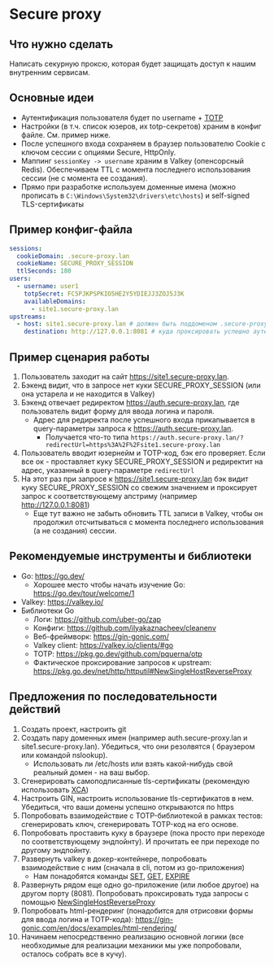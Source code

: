# Secure proxy

## Что нужно сделать

Написать секурную проксю, которая будет защищать доступ к нашим внутренним сервисам.

## Основные идеи

- Аутентификация пользователя будет по username + [TOTP](https://en.wikipedia.org/wiki/Time-based_one-time_password)
- Настройки (в т.ч. список юзеров, их totp-секретов) храним в конфиг файле. См. пример ниже.
- После успешного входа сохраняем в браузер пользователю Cookie с ключом сессии с опциями Secure, HttpOnly.
- Маппинг `sessionKey -> username` храним в Valkey (опенсорсный Redis). Обеспечиваем TTL с момента последнего
  использования сессии (не с момента ее создания).
- Прямо при разработке используем доменные имена (можно прописать в `C:\Windows\System32\drivers\etc\hosts`) и
  self-signed TLS-сертификаты

## Пример конфиг-файла

```yaml
sessions:
  cookieDomain: .secure-proxy.lan
  cookieName: SECURE_PROXY_SESSION
  ttlSeconds: 180
users:
  - username: user1
    totpSecret: FC5PJKPSPKIO5HE2Y5YDIEJJ3ZOJ5J3K
    availableDomains:
      - site1.secure-proxy.lan
upstreams:
  - host: site1.secure-proxy.lan # должен быть поддоменом .secure-proxy.lan, чтобы мы могли увидеть куку
    destination: http://127.0.0.1:8081 # куда проксировать успешно аутентифицированные запросы
```

## Пример сценария работы

1. Пользователь заходит на сайт https://site1.secure-proxy.lan.
2. Бэкенд видит, что в запросе нет куки SECURE_PROXY_SESSION (или она устарела и не находится в Valkey)
3. Бэкенд отвечает редиректом https://auth.secure-proxy.lan, где пользователь видит форму для ввода логина и пароля.
    - Адрес для редиректа после успешного входа прикапывается в query-параметры запроса к https://auth.secure-proxy.lan.
        - Получается что-то типа `https://auth.secure-proxy.lan/?redirectUrl=https%3A%2F%2Fsite1.secure-proxy.lan`
4. Пользователь вводит юзернейм и TOTP-код, бэк его проверяет. Если все ок - проставляет куку SECURE_PROXY_SESSION и
   редиректит на адрес, указанный в
   query-параметре `redirectUrl`
5. На этот раз при запросе к https://site1.secure-proxy.lan бэк видит куку SECURE_PROXY_SESSION со свежим значением и
   проксирует запрос к соответствующему апстриму (например http://127.0.0.1:8081)
    - Еще тут важно не забыть обновить TTL записи в Valkey, чтобы он продолжил отсчитываться с момента последнего
      использования (а не создания) сессии.

## Рекомендуемые инструменты и библиотеки

- Go: https://go.dev/
    - Хорошее место чтобы начать изучение Go: https://go.dev/tour/welcome/1
- Valkey: https://valkey.io/
- Библиотеки Go
    - Логи: https://github.com/uber-go/zap
    - Конфиги: https://github.com/ilyakaznacheev/cleanenv
    - Веб-фреймворк: https://gin-gonic.com/
    - Valkey client: https://valkey.io/clients/#go
    - TOTP: https://pkg.go.dev/github.com/pquerna/otp
    - Фактическое проксирование запросов к upstream: https://pkg.go.dev/net/http/httputil#NewSingleHostReverseProxy

## Предложения по последовательности действий

1. Создать проект, настроить git
2. Создать пару доменных имен (например auth.secure-proxy.lan и site1.secure-proxy.lan). Убедиться, что они резолвятся (
   браузером или командой nslookup).
    - Использовать ли /etc/hosts или взять какой-нибудь свой реальный домен - на ваш выбор.
3. Сгенерировать самоподписанные tls-сертификаты (рекомендую использовать [XCA](https://www.hohnstaedt.de/xca/))
4. Настроить GIN, настроить использование tls-сертификатов в нем. Убедиться, что ваши домены успешно открываются по
   https
5. Попробовать взаимодействие с TOTP-библиотекой в рамках тестов: сгенерировать ключ, сгенерировать TOTP-код на его
   основе.
6. Попробовать проставить куку в браузере (пока просто при переходе по соответствующему эндпойнту). И прочитать ее при
   переходе по другому эндпойнту.
7. Развернуть valkey в докер-контейнере, попробовать взаимодействие с ним (сначала в cli, потом из go-приложения)
    - Нам понадобятся
      команды [SET](https://valkey.io/commands/set/), [GET](https://valkey.io/commands/get/), [EXPIRE](https://valkey.io/commands/expire/)
8. Развернуть рядом еще одно go-приложение (или любое другое) на другом порту (8081). Попробовать проксировать туда
   запросы с помощью [NewSingleHostReverseProxy](https://pkg.go.dev/net/http/httputil#NewSingleHostReverseProxy)
9. Попробовать html-рендеринг (понадобится для отрисовки формы для ввода логина и
   TOTP-кода): https://gin-gonic.com/en/docs/examples/html-rendering/
10. Начинаем непосредственно реализацию основной логики (все необходимые для реализации механики мы уже попробовали,
    осталось собрать все в кучу).